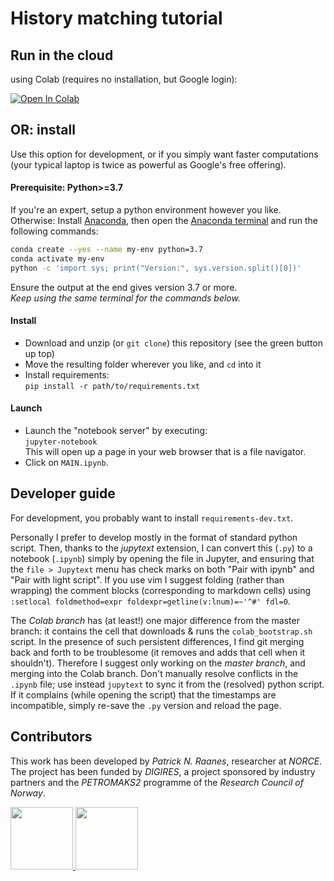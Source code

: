# History matching tutorial

## Run in the cloud

using Colab (requires no installation, but Google login):

[![Open In Colab](https://colab.research.google.com/assets/colab-badge.svg)](http://colab.research.google.com/github/patricknraanes/HistoryMatching/blob/Colab)

## OR: install

Use this option for development, or if you simply want
faster computations (your typical laptop is twice as powerful
as Google's free offering).

#### Prerequisite: Python>=3.7

If you're an expert, setup a python environment however you like.
Otherwise:
Install [Anaconda](https://www.anaconda.com/download), then
open the [Anaconda terminal](https://docs.conda.io/projects/conda/en/latest/user-guide/getting-started.html#starting-conda)
and run the following commands:

```bash
conda create --yes --name my-env python=3.7
conda activate my-env
python -c 'import sys; print("Version:", sys.version.split()[0])'
```

Ensure the output at the end gives version 3.7 or more.  
*Keep using the same terminal for the commands below.*

#### Install

- Download and unzip (or `git clone`)
  this repository (see the green button up top)
- Move the resulting folder wherever you like, and `cd` into it
- Install requirements:  
  `pip install -r path/to/requirements.txt`

#### Launch

- Launch the "notebook server" by executing:  
  `jupyter-notebook`  
  This will open up a page in your web browser that is a file navigator.  
- Click on `MAIN.ipynb`.

## Developer guide

For development, you probably want to install `requirements-dev.txt`.

Personally I prefer to develop mostly in the format of standard python script.
Then, thanks to the *jupytext* extension, I can convert this (`.py`) to a
notebook (`.ipynb`) simply by opening the file in Jupyter,
and ensuring that the `file > Jupytext` menu has check marks on both
"Pair with ipynb" and "Pair with light script".
If you use vim I suggest folding (rather than wrapping) the comment blocks
(corresponding to markdown cells) using
`:setlocal foldmethod=expr foldexpr=getline(v:lnum)=~'^#' fdl=0`.

The *Colab branch* has (at least!) one major difference from the master branch:
it contains the cell that downloads & runs the `colab_bootstrap.sh` script.
In the presence of such persistent differences, I find git merging back and
forth to be troublesome (it removes and adds that cell when it shouldn't).
Therefore I suggest only working on the *master branch*, and merging into
the Colab branch. Don't manually resolve conflicts in the `.ipynb` file;
use instead `jupytext` to sync it from the (resolved) python script.
If it complains (while opening the script) that the timestamps are
incompatible, simply re-save the `.py` version and reload the page.

## Contributors

This work has been developed by *Patrick N. Raanes*, researcher at *NORCE*.
The project has been funded by *DIGIRES*,
a project sponsored by industry partners
and the *PETROMAKS2* programme of the *Research Council of Norway*.

<a href="http://norceresearch.no">
<img height="100" src="https://norceresearch.s3.amazonaws.com/_1200x630_crop_center-center_none/norcelogo-metatag.jpg">
</a>

<a href="http://digires.no">
<img src="http://digires.no/DIGIRES/digilogo%20(002).png" height="100">
</a>





<!-- markdownlint-configure-file
{
  "header-increment": false,
  "no-multiple-blanks": false,
  "no-inline-html": {
    "allowed_elements": [ "img", "a" ]
  },
  "code-block-style": false,
  "ul-indent": { "indent": 2 }
}
-->
